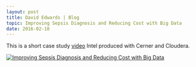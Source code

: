 ```yaml
---
layout: post
title: David Edwards | Blog
topic: Improving Sepsis Diagnosis and Reducing Cost with Big Data
date: 2016-02-10
---
```

This is a short case study [video](https://www.youtube.com/watch?v=qoFWrODFvlY) Intel produced with Cerner and Cloudera.

[![Improving Sepsis Diagnosis and Reducing Cost with Big Data](https://img.youtube.com/vi/qoFWrODFvlY/0.jpg)](https://www.youtube.com/watch?v=qoFWrODFvlY "Improving Sepsis Diagnosis and Reducing Cost with Big Data")
